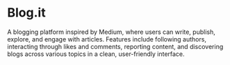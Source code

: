 # Blog.it
A blogging platform inspired by Medium, where users can write, publish, explore, and engage with articles. Features include following authors, interacting through likes and comments, reporting content, and discovering blogs across various topics in a clean, user-friendly interface.
